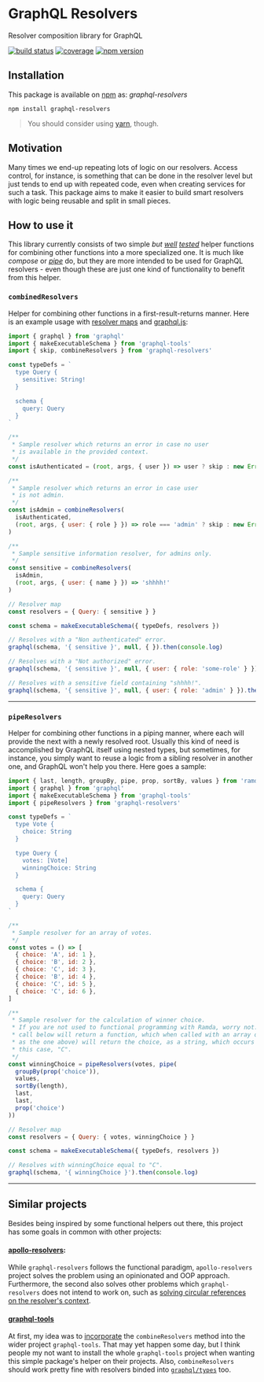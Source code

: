 # GraphQL Resolvers

Resolver composition library for GraphQL

[![build status](https://img.shields.io/travis/lucasconstantino/graphql-resolvers/master.svg?style=flat-square)](https://travis-ci.org/lucasconstantino/graphql)
[![coverage](https://img.shields.io/codecov/c/github/lucasconstantino/graphql-resolvers.svg?style=flat-square)](https://codecov.io/github/lucasconstantino/graphql-resolvers)
[![npm version](https://img.shields.io/npm/v/graphql-resolvers.svg?style=flat-square)](https://www.npmjs.com/package/graphql-resolvers)


## Installation

This package is available on [npm](https://www.npmjs.com/package/graphql-resolvers) as: *graphql-resolvers*

```
npm install graphql-resolvers
```

> You should consider using [yarn](https://yarnpkg.com/), though.

## Motivation

Many times we end-up repeating lots of logic on our resolvers. Access control, for instance, is something that can be done in the resolver level but just tends to end up with repeated code, even when creating services for such a task. This package aims to make it easier to build smart resolvers with logic being reusable and split in small pieces.

## How to use it

This library currently consists of two simple *but [well](test/combineResolvers.test.js) [tested](test/pipeResolvers.test.js)* helper functions for combining other functions into a more specialized one. It is much like *compose* or *[pipe](http://ramdajs.com/docs/#pipe)* do, but they are more intended to be used for GraphQL resolvers - even though these are just one kind of functionality to benefit from this helper.

### `combinedResolvers`

Helper for combining other functions in a first-result-returns manner. Here is an example usage with [resolver maps](http://dev.apollodata.com/tools/graphql-tools/resolvers.html) and [graphql.js](https://github.com/graphql/graphql-js):

```js
import { graphql } from 'graphql'
import { makeExecutableSchema } from 'graphql-tools'
import { skip, combineResolvers } from 'graphql-resolvers'

const typeDefs = `
  type Query {
    sensitive: String!
  }

  schema {
    query: Query
  }
`

/**
 * Sample resolver which returns an error in case no user
 * is available in the provided context.
 */
const isAuthenticated = (root, args, { user }) => user ? skip : new Error('Not authenticated')

/**
 * Sample resolver which returns an error in case user
 * is not admin.
 */
const isAdmin = combineResolvers(
  isAuthenticated,
  (root, args, { user: { role } }) => role === 'admin' ? skip : new Error('Not authorized')
)

/**
 * Sample sensitive information resolver, for admins only.
 */
const sensitive = combineResolvers(
  isAdmin,
  (root, args, { user: { name } }) => 'shhhh!'
)

// Resolver map
const resolvers = { Query: { sensitive } }

const schema = makeExecutableSchema({ typeDefs, resolvers })

// Resolves with a "Non authenticated" error.
graphql(schema, '{ sensitive }', null, { }).then(console.log)

// Resolves with a "Not authorized" error.
graphql(schema, '{ sensitive }', null, { user: { role: 'some-role' } }).then(console.log)

// Resolves with a sensitive field containing "shhhh!".
graphql(schema, '{ sensitive }', null, { user: { role: 'admin' } }).then(console.log)
```

---

### `pipeResolvers`

Helper for combining other functions in a piping manner, where each will provide the next with a newly resolved root. Usually this kind of need is accomplished by GraphQL itself using nested types, but sometimes, for instance, you simply want to reuse a logic from a sibling resolver in another one, and GraphQL won't help you there. Here goes a sample:

```js
import { last, length, groupBy, pipe, prop, sortBy, values } from 'ramda'
import { graphql } from 'graphql'
import { makeExecutableSchema } from 'graphql-tools'
import { pipeResolvers } from 'graphql-resolvers'

const typeDefs = `
  type Vote {
    choice: String
  }

  type Query {
    votes: [Vote]
    winningChoice: String
  }

  schema {
    query: Query
  }
`

/**
 * Sample resolver for an array of votes.
 */
const votes = () => [
  { choice: 'A', id: 1 },
  { choice: 'B', id: 2 },
  { choice: 'C', id: 3 },
  { choice: 'B', id: 4 },
  { choice: 'C', id: 5 },
  { choice: 'C', id: 6 },
]

/**
 * Sample resolver for the calculation of winner choice.
 * If you are not used to functional programming with Ramda, worry not: the "pipe"
 * call below will return a function, which when called with an array of votes (such
 * as the one above) will return the choice, as a string, which occurs more times. In
 * this case, "C".
 */
const winningChoice = pipeResolvers(votes, pipe(
  groupBy(prop('choice')),
  values,
  sortBy(length),
  last,
  last,
  prop('choice')
))

// Resolver map
const resolvers = { Query: { votes, winningChoice } }

const schema = makeExecutableSchema({ typeDefs, resolvers })

// Resolves with winningChoice equal to "C".
graphql(schema, '{ winningChoice }').then(console.log)
```

---

## Similar projects

Besides being inspired by some functional helpers out there, this project has some goals in common with other projects:

#### [apollo-resolvers](https://github.com/thebigredgeek/apollo-resolvers):

While `graphql-resolvers` follows the functional paradigm, `apollo-resolvers` project solves the problem using an opinionated and OOP approach. Furthermore, the second also solves other problems which `graphql-resolvers` does not intend to work on, such as [solving circular references on the resolver's context](https://github.com/thebigredgeek/apollo-resolvers#resolver-context).

#### [graphql-tools](https://github.com/apollographql/graphql-tools)

At first, my idea was to [incorporate](https://github.com/apollographql/graphql-tools/issues/307) the `combineResolvers` method into the wider project `graphql-tools`. That may yet happen some day, but I think people my not want to install the whole `graphql-tools` project when wanting this simple package's helper on their projects. Also, `combineResolvers` should work pretty fine with resolvers binded into [`graphql/types`](http://graphql.org/graphql-js/type/) too.
